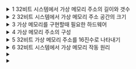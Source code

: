 <details>
  <summary>1 32비트 시스템에서 가상 메모리 주소의 길이와 갯수</summary>

  ### 코드
  ```js
  ```
  ### 정답
  ```js
  32비트, 2^32개 (비트가 모두 0인 주소 -> 비트가 모두 1인 주소 카운트)
  ```
</details>

<details>
  <summary>2 32비트 시스템에서 가상 메모리 주소 공간의 크기</summary>

  ### 코드
  ```js
  ```
  ### 정답
  ```js
  4GB

  1KB = 2^10 bytes = 1024 bytes
  1MB = 2^10 KB = 1024 KB
  1GB = 2^10 MB = 1024 MB
  4GB = 2^10 bytes * 2^10 bytes * 2^10 bytes * 2^2
  ```
</details>

<details>
  <summary>3 가상 메모리를 구현할때 필요한 하드웨어</summary>

  ### 코드
  ```js
  ```
  ### 정답
  ```js
  MMU (Memory Management Unit)
  가상 메모리 주소를 물리 메모리 주소로 변환
  ```
</details>

<details>
  <summary>4 가상 메모리 주소의 구성</summary>

  ### 코드
  ```js
  ```
  ### 정답
  ```js
  20비트는 가상 페이지 번호
  12비트는 페이지 오프셋

  예시: 0x00105102
  가상 페이지 번호: 0x00105
  페이지 오프셋: 0x102
  ```
</details>

<details>
  <summary>5 32비트 가상 메모리 주소를 16진수로 나타내기</summary>

  ### 코드
  ```js
  ```
  ### 정답
  ```js
  0x00000000 (8자리)
  16진수로 나타낸경우 한자리당 4 bit
  4 bit * 8자리 = 32 bit
  ```
</details>

<details>
  <summary>6 32비트 시스템에서 가상 메모리 작동 원리</summary>

  ### 코드
  ```js
  ```
  ### 정답
  ```js
  가상 메모리 주소의 20비트를 페이지 번호로 사용하고 이 가상 페이지 번호를 페이지 테이블(TLB)에서 찾는다.
  가상 페이지 번호에 매핑된 물리 페이지 번호와 페이지 오프셋(가상 메모리 주소 12비트)을 합친다. 
  ```
  참고: https://blogs.vmware.com/vsphere/2020/03/how-is-virtual-memory-translated-to-physical-memory.html
</details>

<details>
  <summary></summary>

  ### 코드
  ```js
  ```
  ### 정답
  ```js
  ```
</details>

<details>
  <summary></summary>

  ### 코드
  ```js
  ```
  ### 정답
  ```js
  ```
</details>
